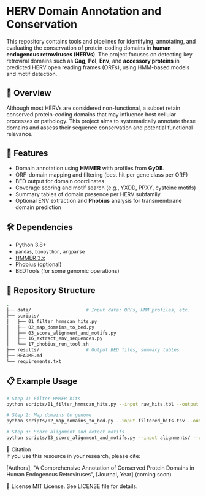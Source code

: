 # HERV Domain Annotation and Conservation

This repository contains tools and pipelines for identifying, annotating, and evaluating the conservation of protein-coding domains in **human endogenous retroviruses (HERVs)**. The project focuses on detecting key retroviral domains such as **Gag**, **Pol**, **Env**, and **accessory proteins** in predicted HERV open reading frames (ORFs), using HMM-based models and motif detection.

## 🧬 Overview

Although most HERVs are considered non-functional, a subset retain conserved protein-coding domains that may influence host cellular processes or pathology. This project aims to systematically annotate these domains and assess their sequence conservation and potential functional relevance.

## 🚀 Features

- Domain annotation using **HMMER** with profiles from **GyDB**.
- ORF-domain mapping and filtering (best hit per gene class per ORF)
- BED output for domain coordinates
- Coverage scoring and motif search (e.g., YXDD, PPXY, cysteine motifs)
- Summary tables of domain presence per HERV subfamily
- Optional ENV extraction and **Phobius** analysis for transmembrane domain prediction

## 🛠️ Dependencies

- Python 3.8+
- `pandas`, `biopython`, `argparse`
- [HMMER 3.x](http://hmmer.org/)
- [Phobius](https://phobius.sbc.su.se/) (optional)
- BEDTools (for some genomic operations)

## 📁 Repository Structure

```bash
.
├── data/                    # Input data: ORFs, HMM profiles, etc.
├── scripts/
│   ├── 01_filter_hmmscan_hits.py
│   ├── 02_map_domains_to_bed.py
│   ├── 03_score_alignment_and_motifs.py
│   ├── 16_extract_env_sequences.py
│   └── 17_phobius_run_tool.sh
├── results/                 # Output BED files, summary tables
├── README.md
└── requirements.txt
```
## 📋 Example Usage
 ```bash
# Step 1: Filter HMMER hits
python scripts/01_filter_hmmscan_hits.py --input raw_hits.tbl --output filtered_hits.tsv

# Step 2: Map domains to genome
python scripts/02_map_domains_to_bed.py --input filtered_hits.tsv --output domains.bed

# Step 3: Score alignment and detect motifs
python scripts/03_score_alignment_and_motifs.py --input alignments/ --output summary.tsv
```

🧠 Citation  
If you use this resource in your research, please cite:

[Authors], "A Comprehensive Annotation of Conserved Protein Domains in Human Endogenous Retroviruses", [Journal, Year] (coming soon)

📎 License
MIT License. See LICENSE file for details.
